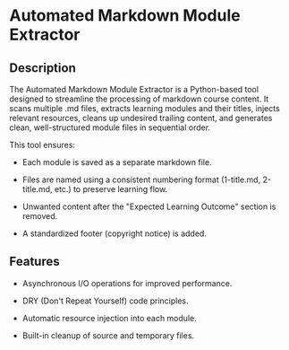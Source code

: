 # Automated Markdown Module Extractor

## Description
The Automated Markdown Module Extractor is a Python-based tool designed to streamline the processing of markdown course content. It scans multiple .md files, extracts learning modules and their titles, injects relevant resources, cleans up undesired trailing content, and generates clean, well-structured module files in sequential order.

This tool ensures:

- Each module is saved as a separate markdown file.

- Files are named using a consistent numbering format (1-title.md, 2-title.md, etc.) to preserve learning flow.
- Unwanted content after the "Expected Learning Outcome" section is removed.
- A standardized footer (copyright notice) is added.

## Features

- Asynchronous I/O operations for improved performance.

- DRY (Don't Repeat Yourself) code principles.
- Automatic resource injection into each module.
- Built-in cleanup of source and temporary files.
